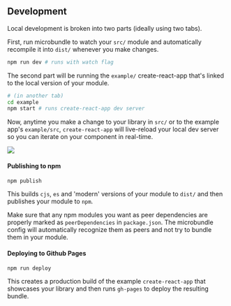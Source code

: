 ## Development

Local development is broken into two parts (ideally using two tabs).

First, run microbundle to watch your `src/` module and automatically recompile it into `dist/` whenever you make changes.

```bash
npm run dev # runs with watch flag
```

The second part will be running the `example/` create-react-app that's linked to the local version of your module.

```bash
# (in another tab)
cd example
npm start # runs create-react-app dev server
```

Now, anytime you make a change to your library in `src/` or to the example app's `example/src`, `create-react-app` will live-reload your local dev server so you can iterate on your component in real-time.

![](https://media.giphy.com/media/12NUbkX6p4xOO4/giphy.gif)


#### Publishing to npm

```bash
npm publish
```

This builds `cjs`, `es` and 'modern' versions of your module to `dist/` and then publishes your module to `npm`.

Make sure that any npm modules you want as peer dependencies are properly marked as `peerDependencies` in `package.json`. The microbundle config will automatically recognize them as peers and not try to bundle them in your module.


#### Deploying to Github Pages

```bash
npm run deploy
```

This creates a production build of the example `create-react-app` that showcases your library and then runs `gh-pages` to deploy the resulting bundle.
